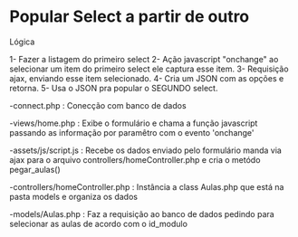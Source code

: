 # Popular Select a partir de outro

Lógica

1- Fazer a listagem do primeiro select
2- Ação javascript "onchange" ao selecionar um item do primeiro select ele captura esse item.
3- Requisição ajax, enviando esse item selecionado.
4- Cria um JSON com as opções e retorna.
5- Usa o JSON pra popular o SEGUNDO select.

-connect.php : Conecção com banco de dados

-views/home.php : Exibe o formulário e chama a função javascript passando as informação por paramêtro com o evento 'onchange'

-assets/js/script.js : Recebe os dados enviado pelo formulário manda via ajax para o arquivo controllers/homeController.php e cria o metódo pegar_aulas()

-controllers/homeController.php : Instância a class Aulas.php que está na pasta models e organiza os dados

-models/Aulas.php : Faz a requisição ao banco de dados pedindo para selecionar as aulas de acordo com o id_modulo